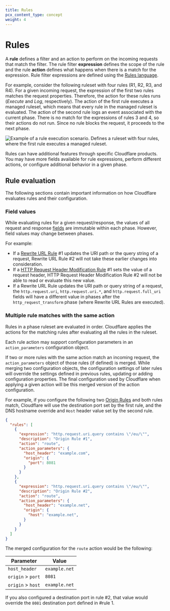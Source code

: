 ```yaml
---
title: Rules
pcx_content_type: concept
weight: 4
---
```


# Rules

A **rule** defines a filter and an action to perform on the incoming requests that match the filter. The rule filter **expression** defines the scope of the rule and the rule **action** defines what happens when there is a match for the expression. Rule filter expressions are defined using the [Rules language](/ruleset-engine/rules-language/).

For example, consider the following ruleset with four rules (R1, R2, R3, and R4). For a given incoming request, the expression of the first two rules matches the request properties. Therefore, the action for these rules runs (_Execute_ and _Log_, respectively). The action of the first rule executes a managed ruleset, which means that every rule in the managed ruleset is evaluated. The action of the second rule logs an event associated with the current phase. There is no match for the expressions of rules 3 and 4, so their actions do not run. Since no rule blocks the request, it proceeds to the next phase.

![Example of a rule execution scenario. Defines a ruleset with four rules, where the first rule executes a managed ruleset.](/ruleset-engine/static/rulesets-rules-example.png)

Rules can have additional features through specific Cloudflare products. You may have more fields available for rule expressions, perform different actions, or configure additional behavior in a given phase.

## Rule evaluation

The following sections contain important information on how Cloudflare evaluates rules and their configuration.

### Field values

While evaluating rules for a given request/response, the values of all request and response [fields](/ruleset-engine/rules-language/fields/) are immutable within each phase. However, field values may change between phases.

For example:

- If a [Rewrite URL Rule](/rules/transform/url-rewrite/) #1 updates the URI path or the query string of a request, Rewrite URL Rule #2 will not take these earlier changes into consideration.
- If a [HTTP Request Header Modification Rule](/rules/transform/request-header-modification/) #1 sets the value of a request header, HTTP Request Header Modification Rule #2 will not be able to read or evaluate this new value.
- If a Rewrite URL Rule updates the URI path or query string of a request, the `http.request.uri`, `http.request.uri.*`, and `http.request.full_uri` fields will have a different value in phases after the `http_request_transform` phase (where Rewrite URL Rules are executed).

### Multiple rule matches with the same action

Rules in a phase ruleset are evaluated in order. Cloudflare applies the actions for the matching rules after evaluating all the rules in the ruleset.

Each rule action may support configuration parameters in an `action_parameters` configuration object.

If two or more rules with the same action match an incoming request, the `action_parameters` object of those rules (if defined) is merged. While merging two configuration objects, the configuration settings of later rules will override the settings defined in previous rules, updating or adding configuration properties. The final configuration used by Cloudflare when applying a given action will be this merged version of the action configuration.

For example, if you configure the following two [Origin Rules](/rules/origin-rules/) and both rules match, Cloudflare will use the destination port set by the first rule, and the DNS hostname override and `Host` header value set by the second rule.

```json
{
  "rules": [
    {
      "expression": "http.request.uri.query contains \"/eu/\"",
      "description": "Origin Rule #1",
      "action": "route",
      "action_parameters": {
        "host_header": "example.com",
        "origin": {
          "port": 8081
        }
      }
    },
    {
      "expression": "http.request.uri.query contains \"/eu/\"",
      "description": "Origin Rule #2",
      "action": "route",
      "action_parameters": {
        "host_header": "example.net",
        "origin": {
          "host": "example.net",
        }
      }
    }
  ]
}
```

The merged configuration for the `route` action would be the following:

Parameter         | Value
------------------|--------------
`host_header`     | `example.net`
`origin` > `port` | `8081`
`origin` > `host` | `example.net`

If you also configured a destination port in rule #2, that value would override the `8081` destination port defined in #rule 1.